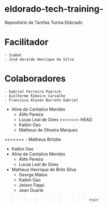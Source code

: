 # eldorado-tech-training-
Repositório de Tarefas Turma Eldorado
# Facilitador 
	- Isabel 
	- José Geraldo Henrique da Silva

# Colaboradores
	- Gabriel Ferreira Poersch
	- Guilherme Ribeiro Carvalho
	- Francisco Aleson Barreto Gabriel
  - Aline de Cantalice Mendes
	- Álife Pereira
	- Lucas Leal de Góes
<<<<<<< HEAD
    - Kaibin Gao
    - Matheus de Oliveira Marques

=======
	- Matheus Britzke
  - Kaibin Gao
  - Aline de Cantalice Mendes
	- Álife Pereira
	- Lucas Leal de Góes
  - Matheus Henrique de Brito Silva
	- George Matos
	- Kaibin Gao
	- Jeison Fappi
	- Jean Duarte
>>>>>>> main
